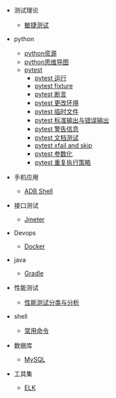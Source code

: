   
* 测试理论
  * [敏捷测试](test-theory/agile.md)
* python
  * [python资源](python/resource.md)
  * [python思维导图](python/xmind.md)
  * [pytest](python/pytest/pytest.md)
     * [pytest 运行](python/pytest/run.md)
     * [pytest fixture](python/pytest/fixture.md)
     * [pytest 断言](python/pytest/assert.md)
     * [pytest 更改环境](python/pytest/env.md)
     * [pytest 临时文件](python/pytest/temp.md)
     * [pytest 标准输出与错误输出](python/pytest/output.md)
     * [pytest 警告信息](python/pytest/warning.md)
     * [pytest 文档测试](python/pytest/doc.md)
     * [pytest xfail and skip](python/pytest/xfail.md)
     * [pytest 参数化](python/pytest/para.md)
     * [pytest 重复执行策略](python/pytest/cache.md) 
* 手机应用
  * [ADB Shell](app/adb.md)
* 接口测试
  * [Jmeter](api/jmeter.md)
* Devops
  * [Docker](devops/docker.md)
* java
  * [Gradle](java/gradle.md)
* 性能测试
  * [性能测试分类与分析](performance/loadtesting.md)

* shell
  * [常用命令](shell/shell.md)
* 数据库
  * [MySQL](sql/mysql.md)
* 工具集
  * [ELK](tools/elk.md)